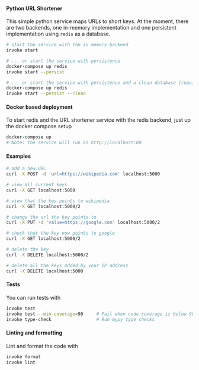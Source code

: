 #### Python URL Shortener

This simple python service maps URLs to short keys. At the moment, there are two backends, one in-memory implementation and one persistent implementation using `redis` as a database.

```bash
# start the service with the in memory backend
invoke start

# ... or start the service with persistence
docker-compose up redis
invoke start --persist

# ... or start the service with persistence and a clean database (requires redis running)
docker-compose up redis
invoke start --persist --clean
```

#### Docker based deployment

To start redis and the URL shortener service with the redis backend, just up the docker compose setup
```bash
docker-compose up
# Note: the service will run on http://localhost:80
```

#### Examples

```bash
# add a new URL
curl -X POST -d 'url=https://wikipedia.com' localhost:5000

# view all current keys
curl -X GET localhost:5000

# view that the key points to wikipedia
curl -X GET localhost:5000/2

# change the url the key points to
curl -X PUT -d 'value=https://google.com' localhost:5000/2

# check that the key now points to google
curl -X GET localhost:5000/2

# delete the key
curl -X DELETE localhost:5000/2

# delete all the keys added by your IP address
curl -X DELETE localhost:5000
```

#### Tests

You can run tests with

```bash
invoke test
invoke test --min-coverage=90     # Fail when code coverage is below 90%
invoke type-check                 # Run mypy type checks
```

#### Linting and formatting

Lint and format the code with

```bash
invoke format
invoke lint
```
